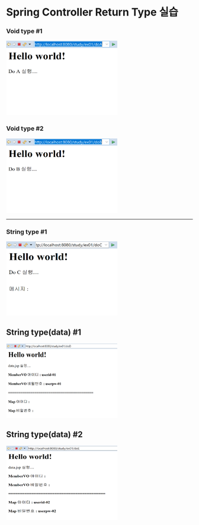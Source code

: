 # Spring Controller Return Type 실습

### Void type #1
<img src="https://github.com/Younghwan-Lee/2020Camp/blob/master/springController_return/src/main/webapp/resources/images/void_doA.PNG" width="300" height="200">

### Void type #2
<img src="https://github.com/Younghwan-Lee/2020Camp/blob/master/springController_return/src/main/webapp/resources/images/void_doB.PNG" width="300" height="200">

---

### String type #1
<img src="https://github.com/Younghwan-Lee/2020Camp/blob/master/springController_return/src/main/webapp/resources/images/string_doC.PNG" width="300" height="200">

## String type(data) #1
<img src="https://github.com/Younghwan-Lee/2020Camp/blob/master/springController_return/src/main/webapp/resources/images/string_data_doD.PNG" width="300" height="200">

## String type(data) #2
<img src="https://github.com/Younghwan-Lee/2020Camp/blob/master/springController_return/src/main/webapp/resources/images/string_data_doE.PNG" width="300" height="200">
